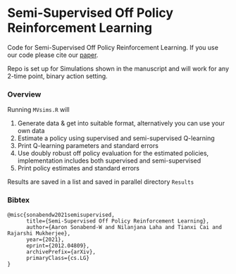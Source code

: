 # Semi-Supervised Off Policy Reinforcement Learning

Code for Semi-Supervised Off Policy Reinforcement Learning. If you use our code please cite our [paper](https://arxiv.org/abs/2012.04809).

Repo is set up for Simulations shown in the manuscript and will work for any 2-time point, binary action setting. 

### Overview

Running `MVsims.R` will 

1) Generate data & get into suitable format, alternatively you can use your own data
2) Estimate a policy using supervised and semi-supervised Q-learning
3) Print Q-learning parameters and standard errors
3) Use doubly robust off policy evaluation for the estimated policies, implementation includes both supervised and semi-supervised
4) Print policy estimates and standard errors 

Results are saved in a list and saved in parallel directory `Results`

### Bibtex

```
@misc{sonabendw2021semisupervised,
      title={Semi-Supervised Off Policy Reinforcement Learning}, 
      author={Aaron Sonabend-W and Nilanjana Laha and Tianxi Cai and Rajarshi Mukherjee},
      year={2021},
      eprint={2012.04809},
      archivePrefix={arXiv},
      primaryClass={cs.LG}
}
```